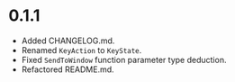 # 0.1.1
- Added CHANGELOG.md.
- Renamed `KeyAction` to `KeyState`.
- Fixed `SendToWindow` function parameter type deduction.
- Refactored README.md.